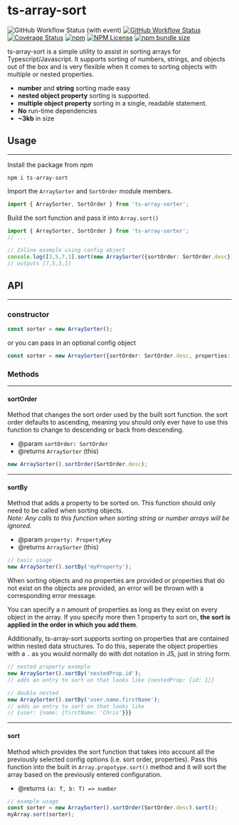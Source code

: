 # ts-array-sort
![GitHub Workflow Status (with event)](https://img.shields.io/github/actions/workflow/status/sullyTheDev/ts-array-sort/npm-publish.yml?style=flat-square)
[![GitHub Workflow Status](https://img.shields.io/github/workflow/status/sullyTheDev/ts-array-sort/npm-publish.yml?branch=main)](https://github.com/sullyTheDev/ts-array-sort/actions)
[![Coverage Status](https://coveralls.io/repos/github/sullyTheDev/ts-array-sort/badge.svg?branch=refs/tags/v1.0.7)](https://coveralls.io/github/sullyTheDev/ts-array-sort?branch=refs/tags/v1.0.7)
[![npm](https://img.shields.io/npm/v/ts-array-sort?style=flat-square)](https://www.npmjs.com/package/ts-array-sort)
[![NPM License](https://img.shields.io/npm/l/ts-array-sort?style=flat-square)](https://opensource.org/licenses/ISC)
[![npm bundle size](https://img.shields.io/bundlephobia/min/ts-array-sort?style=flat-square)](https://bundlephobia.com/result?p=ts-array-sort) 

ts-array-sort is a simple utility to assist in sorting arrays for Typescript/Javascript. It supports sorting of numbers, strings, and objects out of the box and is very flexible when it comes to sorting objects with multiple or nested properties.

- **number** and **string** sorting made easy
- **nested object property** sorting is supported.
- **multiple object property** sorting in a single, readable statement.
- **No** run-time dependencies
- **~3kb** in size

## Usage
---
Install the package from npm
```
npm i ts-array-sort
```

Import the `ArraySorter` and `SortOrder` module members.
```ts
import { ArraySorter, SortOrder } from 'ts-array-sorter';
```
Build the sort function and pass it into `Array.sort()`
```ts
import { ArraySorter, SortOrder } from 'ts-array-sorter';
// ...

// Inline example using config object
console.log([3,5,7,1].sort(new ArraySorter({sortOrder: SortOrder.desc}).sort()))
// outputs [7,5,3,1]
```

## API
---
### constructor
```ts
const sorter = new ArraySorter();
```
or you can pass in an optional config object
```ts
const sorter = new ArraySorter({sortOrder: SortOrder.desc, properties: ['myProp1', 'myProp2']})
```
### Methods
---
#### **sortOrder**
Method that changes the sort order used by the built sort function.
the sort order defaults to ascending, meaning you should only ever have to use this function to change to descending or back from descending.
- @param `sortOrder: SortOrder`
- @returns `ArraySorter` (this)
```ts
new ArraySorter().sortOrder(SortOrder.desc);
```
---
#### **sortBy**
Method that adds a property to be sorted on. This function should only need to be called when sorting objects.  
*Note: Any calls to this function when sorting string or number arrays will be ignored.*  

- @param `property: PropertyKey`
- @returns `ArraySorter` (this)

```ts
// basic usage
new ArraySorter().sortBy('myProperty');
```

When sorting objects and no properties are provided or properties that do not exist on the objects are provided, an error will be thrown with a corresponding error message.  

You can specify a *n* amount of properties as long as they exist on every object in the array. If you specify more then 1 property to sort on, **the sort is applied in the order in which you add them**.

Additionally, ts-array-sort supports sorting on properties that are contained within nested data structures. To do this, seperate the object properties with a `.` as you would normally do with dot notation in JS, just in string form.
```ts
// nested property example
new ArraySorter().sortBy('nestedProp.id');
// adds an entry to sort on that looks like {nestedProp: {id: 1}}

// double nested
new ArraySorter().sortBy('user.name.firstName');
// adds an entry to sort on that looks like
// {user: {name: {firstName: 'Chris'}}}
```
---
#### **sort**
Method which provides the sort function that takes into account all the previously selected config options (i.e. sort order, properties). Pass this function into the built in `Array.propotype.sort()` method and it will sort the array based on the previously entered configuration.
- @returns `(a: T, b: T) => number`

```ts
// example usage
const sorter = new ArraySorter().sortOrder(SortOrder.desc).sort();
myArray.sort(sorter);
```
